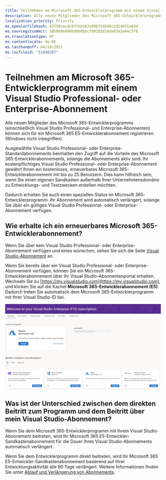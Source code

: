 ```yaml
---
title: Teilnehmen am Microsoft 365-Entwicklerprogramm mit einem Visual Studio Professional- oder Enterprise-Abonnement
description: Alle neuen Mitglieder des Microsoft 365-Entwicklerprogramms (einschließlich Visual Studio Professional- und Enterprise-Abonnenten) können sich für ein Microsoft 365 E5-Entwicklerabonnement registrieren (Windows nicht inbegriffen).
localization_priority: Priority
ms.openlocfilehash: 43750cecdc07fbb382e09bf54b98c2d24031a03d
ms.sourcegitcommit: 3d50606496bd0bdbbcf892d2d18de6343a44c576
ms.translationtype: HT
ms.contentlocale: de-DE
ms.lasthandoff: 04/19/2021
ms.locfileid: "51890207"
---
```

# <a name="join-the-microsoft-365-developer-program-with-a-visual-studio-professional-or-enterprise-subscription"></a>Teilnehmen am Microsoft 365-Entwicklerprogramm mit einem Visual Studio Professional- oder Enterprise-Abonnement

Alle neuen Mitglieder des Microsoft 365-Entwicklerprogramms (einschließlich Visual Studio Professional- und Enterprise-Abonnenten) können sich für ein Microsoft 365 E5-Entwicklerabonnement registrieren (Windows nicht inbegriffen). 

Ausgewählte Visual Studio Professional- oder Enterprise-Standardabonnements beinhalten den Zugriff auf die Vorteile des Microsoft 365-Entwicklerabonnements, solange die Abonnements aktiv sind. Ihr kostenpflichtiges Visual Studio Professional- oder Enterprise-Abonnement gewährt Ihnen ein kostenloses, erneuerbares Microsoft 365-Entwicklerabonnement mit bis zu 25 Benutzern. Dies kann hilfreich sein, wenn Sie einen eigenen Sandkasten außerhalb Ihrer Unternehmensdomäne zu Entwicklungs- und Testzwecken erstellen möchten.

Dadurch erhalten Sie auch einen speziellen Status im Microsoft 365-Entwicklerprogramm. Ihr Abonnement wird automatisch verlängert, solange Sie über ein gültiges Visual Studio Professional- oder Enterprise-Abonnement verfügen.

## <a name="how-do-i-get-a-renewable-microsoft-365-developer-subscription"></a>Wie erhalte ich ein erneuerbares Microsoft 365-Entwicklerabonnement?

Wenn Sie über kein Visual Studio Professional- oder Enterprise-Abonnement verfügen und eines wünschen, sehen Sie sich die Seite [Visual Studio-Abonnement](https://visualstudio.microsoft.com/vs/pricing/) an.

Wenn Sie bereits über ein Visual Studio Professional- oder Enterprise-Abonnement verfügen, können Sie ein Microsoft 365-Entwicklerabonnement über Ihr Visual Studio-Abonnentenportal erhalten. Wechseln Sie zu [https://my.visualstudio.com](https://my.visualstudio.com), und klicken Sie auf die Kachel **Microsoft 365-Entwicklerabonnement (E5)**. Dadurch treten Sie automatisch dem Microsoft 365-Entwicklerprogramm mit Ihrer Visual Studio-ID bei.

![Screenshot der Visual Studio-Seite mit der Kachel für das Microsoft 365-Entwicklerabonnement](images/visual-studio-dev-program-tile.jpg)

## <a name="what-is-the-difference-between-joining-the-program-directly-and-joining-with-my-visual-studio-subscription"></a>Was ist der Unterschied zwischen dem direkten Beitritt zum Programm und dem Beitritt über mein Visual Studio-Abonnement?

Wenn Sie dem Microsoft 365-Entwicklerprogramm mit Ihrem Visual Studio-Abonnement beitreten, wird Ihr Microsoft 365 E5-Entwickler-Sandkastenabonnement für die Dauer Ihres Visual Studio-Abonnements automatisch verlängert. 

Wenn Sie dem Entwicklerprogramm direkt beitreten, wird Ihr Microsoft 365 E5-Entwickler-Sandkastenabonnement basierend auf Ihrer Entwicklungsaktivität alle 90 Tage verlängert. Weitere Informationen finden Sie unter [Ablauf und Verlängerung von Abonnements](subscription-expiration-and-renewal.md).